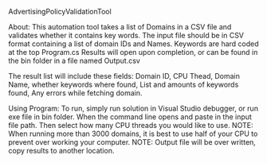 AdvertisingPolicyValidationTool

About:
This automation tool takes a list of Domains in a CSV file and validates whether it contains key words.
The input file should be in CSV format containing a list of domain IDs and Names.
Keywords are hard coded at the top Program.cs
Results will open upon completion, or can be found in the bin folder in a file named Output.csv 

The result list will include these fields:
Domain ID, CPU Thead, Domain Name, whether keywords where found, List and amounts of keywords found, Any errors while fetching domain. 


Using Program:
To run, simply run solution in Visual Studio debugger, or run exe file in bin folder.
When the command line opens and paste in the input file path. Then select how many CPU threads you would like to use.
NOTE: When running more than 3000 domains, it is best to use half of your CPU to prevent over working your computer.
NOTE: Output file will be over written, copy results to another location.